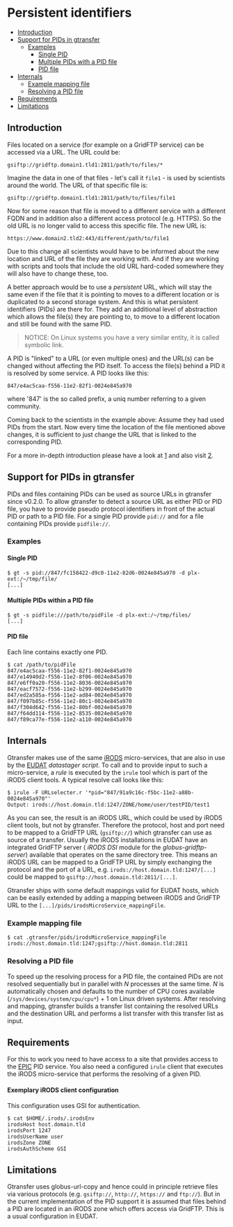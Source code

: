 # Persistent identifiers #

* [Introduction](#introduction)
* [Support for PIDs in gtransfer](#support-for-pids-in-gtransfer)
    * [Examples](#examples)
        * [Single PID](#single-pid)
        * [Multiple PIDs with a PID file](#multiple-pids-with-a-pid-file)
        * [PID file](#pid-file)
* [Internals](#internals)
    * [Example mapping file](#example-mapping-file)
    * [Resolving a PID file](#resolving-a-pid-file)
* [Requirements](#requirements)
* [Limitations](#limitations)

## Introduction ##

Files located on a service (for example on a GridFTP service) can be accessed
via a URL. The URL could be:

`gsiftp://gridftp.domain1.tld1:2811/path/to/files/*`

Imagine the data in one of that files - let's call it `file1` - is used by
scientists around the world. The URL of that specific file is:

`gsiftp://gridftp.domain1.tld1:2811/path/to/files/file1`

Now for some reason that file is moved to a different service with a different
FQDN and in addition also a different access protocol (e.g. HTTPS). So the old
URL is no longer valid to access this specific file. The new URL is:

`https://www.domain2.tld2:443/different/path/to/file1`

Due to this change all scientists would have to be informed about the new
location and URL of the file they are working with. And if they are working with
scripts and tools that include the old URL hard-coded somewhere they will also
have to change these, too.

A better approach would be to use a _persistent_ URL, which will stay the same
even if the file that it is pointing to moves to a different location or is 
duplicated to a second storage system. 
And this is what persistent identifiers (PIDs) are there for. They
add an additional level of abstraction which allows the file(s) they are
pointing to, to move to a different location and still be found with the same
PID.

> NOTICE: On Linux systems you have a very similar entity, it is called symbolic
link.

A PID is "linked" to a URL (or even multiple ones) and the URL(s) can be changed
without affecting the PID itself. To access the file(s) behind a PID it is
resolved by some service. A PID looks like this:

`847/e4ac5caa-f556-11e2-82f1-0024e845a970`

where '847' is the so called prefix, a uniq number referring to a given community.  

Coming back to the scientists in the example above: Assume they had used PIDs
from the start. Now every time the location of the file mentioned above changes,
it is sufficient to just change the URL that is linked to the corresponding PID.

For a more in-depth introduction please have a look at [1] and also visit [2].

[1]: https://www.surfsara.nl/sites/default/files/20110404_EPIC_Flyer_201010.pdf
[2]: http://www.pidconsortium.eu/

## Support for PIDs in gtransfer ##

PIDs and files containing PIDs can be used as source URLs in gtransfer since
v0.2.0. To allow gtransfer to detect a source URL as either PID or PID file, you
have to provide pseudo protocol identifiers in front of the actual PID or path
to a PID file. For a single PID provide `pid://` and for a file containing PIDs
provide `pidfile://`.

### Examples ###

#### Single PID ####

```shell
$ gt -s pid://847/fc158422-d9c0-11e2-82d6-0024e845a970 -d plx-ext:/~/tmp/file/
[...]
```

#### Multiple PIDs within a PID file ####

```shell
$ gt -s pidfile:///path/to/pidFile -d plx-ext:/~/tmp/files/
[...]
```

#### PID file ####

Each line contains exactly one PID.

```shell
$ cat /path/to/pidFile
847/e4ac5caa-f556-11e2-82f1-0024e845a970
847/e14940d2-f556-11e2-8f06-0024e845a970
847/e6ff0a20-f556-11e2-8036-0024e845a970
847/eacf7572-f556-11e2-b299-0024e845a970
847/ed2a585a-f556-11e2-ad84-0024e845a970
847/f097b85c-f556-11e2-80c1-0024e845a970
847/f304d642-f556-11e2-80bf-0024e845a970
847/f64dd114-f556-11e2-8535-0024e845a970
847/f89ca77e-f556-11e2-a110-0024e845a970
```

## Internals ##

Gtransfer makes use of the same [iRODS] micro-services, that are also in use by
the [EUDAT] _datastager script_. To call and to provide input to such a
micro-service, a _rule_ is executed by the `irule` tool which is part of the
iRODS client tools. A typical resolve call looks like this:

[iRODS]: http://www.irods.org/
[EUDAT]: http://www.eudat.eu/

```shell
$ irule -F URLselecter.r '*pid="847/91a9c16c-f5bc-11e2-a88b-0024e845a970"'
Output: irods://host.domain.tld:1247/ZONE/home/user/testPID/test1
```

As you can see, the result is an iRODS URL, which could be used by iRODS client
tools, but not by gtransfer. Therefore the protocol, host and port need to be
mapped to a GridFTP URL (`gsiftp://`) which gtransfer can use as source of a
transfer. Usually the iRODS installations in EUDAT have an integrated GridFTP
server ( _iRODS DSI_ module for the _globus-gridftp-server_) available that 
operates on the same directory tree. This means an iRODS URL can be mapped 
to a GridFTP URL by simply exchanging the protocol and the port of a URL, 
e.g. `irods://host.domain.tld:1247/[...]` could be mapped to 
`gsiftp://host.domain.tld:2811/[...]`. 

Gtransfer ships with some default mappings valid for EUDAT hosts, which can be
easily extended by adding a mapping between iRODS and GridFTP URL to the
`[...]/pids/irodsMicroService_mappingFile`.

### Example mapping file ###

```shell
$ cat .gtransfer/pids/irodsMicroService_mappingFile
irods://host.domain.tld:1247;gsiftp://host.domain.tld:2811
```

### Resolving a PID file ###

To speed up the resolving process for a PID file, the contained PIDs are not
resolved sequentially but in parallel with _N_ processes at the same time. _N_
is automatically chosen and defaults to the number of CPU cores available
(`/sys/devices/system/cpu/cpu*`) + 1 on Linux driven systems. After resolving
and mapping, gtransfer builds a transfer list containing the resolved URLs and
the destination URL and performs a list transfer with this transfer list as
input.


## Requirements ##

For this to work you need to have access to a site that provides access to the
[EPIC] PID service. You also need a configured `irule` client that executes the
iRODS micro-service that performs the resolving of a given PID.

[EPIC]: http://www.pidconsortium.eu/

#### Exemplary iRODS client configuration ####

This configuration uses GSI for authentication.

```shell
$ cat $HOME/.irods/.irodsEnv
irodsHost host.domain.tld
irodsPort 1247
irodsUserName user
irodsZone ZONE
irodsAuthScheme GSI
```

## Limitations ##

Gtransfer uses globus-url-copy and hence could in principle retrieve files via
various protocols (e.g. `gsiftp://`, `http://`, `https://` and `ftp://`). But
in the current implementation of the PID support it is assumed that files behind
a PID are located in an iRODS zone which offers access via GridFTP. This is a
usual configuration in EUDAT.

